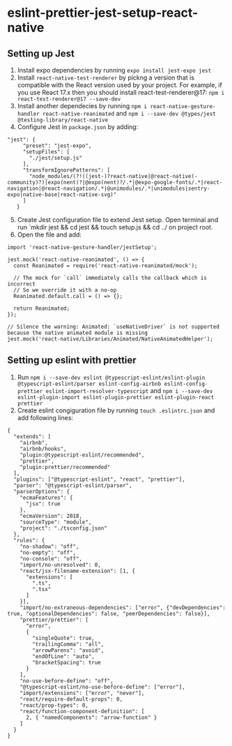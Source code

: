 # eslint-prettier-jest-setup-react-native

## Setting up Jest

1. Install expo dependencies by running `expo install jest-expo jest`
2. Install `react-native-test-renderer` by pickng a version that is compatible with the React version used by your project. For example, if you use React 17.x then you should install react-test-renderer@17: `npm i react-test-renderer@17 --save-dev`
3. Install another dependecies by running `npm i react-native-gesture-handler react-native-reanimated` and `npm i --save-dev @types/jest @testing-library/react-native`
4. Configure Jest in `package.json` by adding:
```
"jest": {
     "preset": "jest-expo",
     "setupFiles": [
       "./jest/setup.js"
     ],
     "transformIgnorePatterns": [
       "node_modules/(?!((jest-)?react-native|@react-native(-community)?)|expo(nent)?|@expo(nent)?/.*|@expo-google-fonts/.*|react-navigation|@react-navigation/.*|@unimodules/.*|unimodules|sentry-expo|native-base|react-native-svg)"
     ]
   } 
```
5. Create Jest configuration file to extend Jest setup. Open terminal and run `mkdir jest && cd jest && touch setup.js && cd ../ on project root.
6. Open the file and add:
```
import 'react-native-gesture-handler/jestSetup';

jest.mock('react-native-reanimated', () => {
  const Reanimated = require('react-native-reanimated/mock');

  // The mock for `call` immediately calls the callback which is incorrect
  // So we override it with a no-op
  Reanimated.default.call = () => {};

  return Reanimated;
});

// Silence the warning: Animated: `useNativeDriver` is not supported because the native animated module is missing
jest.mock('react-native/Libraries/Animated/NativeAnimatedHelper');
```

## Setting up eslint with prettier

1. Run `npm i --save-dev eslint @typescript-eslint/eslint-plugin @typescript-eslint/parser eslint-config-airbnb eslint-config-prettier eslint-import-resolver-typescript` and `npm i --save-dev eslint-plugin-import eslint-plugin-prettier eslint-plugin-react prettier`
2. Create eslint congiguration file by running `touch .eslintrc.json` and add following lines:
```
{
  "extends": [
    "airbnb",
    "airbnb/hooks",
    "plugin:@typescript-eslint/recommended",
    "prettier",
    "plugin:prettier/recommended"
  ],
  "plugins": ["@typescript-eslint", "react", "prettier"],
  "parser": "@typescript-eslint/parser",
  "parserOptions": {
    "ecmaFeatures": {
      "jsx": true
    },
    "ecmaVersion": 2018,
    "sourceType": "module",
    "project": "./tsconfig.json"
  },
  "rules": {
    "no-shadow": "off",
    "no-empty": "off",
    "no-console": "off",
    "import/no-unresolved": 0,
    "react/jsx-filename-extension": [1, {
      "extensions": [
        ".ts",
        ".tsx"
      ]
    }],
    "import/no-extraneous-dependencies": ["error", {"devDependencies": true, "optionalDependencies": false, "peerDependencies": false}],
    "prettier/prettier": [
      "error",
      {
        "singleQuote": true,
        "trailingComma": "all",
        "arrowParens": "avoid",
        "endOfLine": "auto",
        "bracketSpacing": true
      }
    ],
    "no-use-before-define": "off",
    "@typescript-eslint/no-use-before-define": ["error"],
    "import/extensions": ["error", "never"],
    "react/require-default-props": 0,
    "react/prop-types": 0,
    "react/function-component-definition": [
      2, { "namedComponents": "arrow-function" }
    ]
  }
}
```
